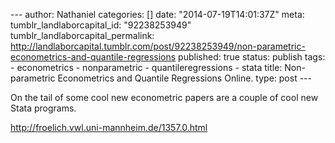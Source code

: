 --- author: Nathaniel categories: \[\] date: "2014-07-19T14:01:37Z"
meta: tumblr\_landlaborcapital\_id: "92238253949"
tumblr\_landlaborcapital\_permalink:
http://landlaborcapital.tumblr.com/post/92238253949/non-parametric-econometrics-and-quantile-regressions
published: true status: publish tags: - econometrics - nonparametric -
quantileregressions - stata title: Non-parametric Econometrics and
Quantile Regressions Online. type: post ---

On the tail of some cool new econometric papers are a couple of cool new
Stata programs. 

<http://froelich.vwl.uni-mannheim.de/1357.0.html>
